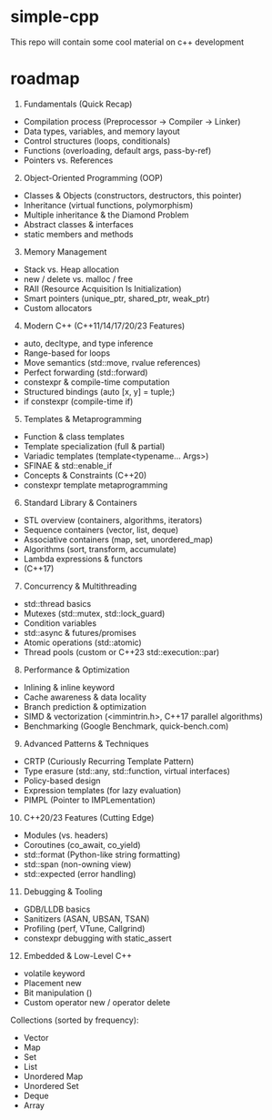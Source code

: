 # simple-cpp
This repo will contain some cool material on c++ development

# roadmap
1. Fundamentals (Quick Recap)
- Compilation process (Preprocessor → Compiler → Linker)
- Data types, variables, and memory layout
- Control structures (loops, conditionals)
- Functions (overloading, default args, pass-by-ref)
- Pointers vs. References

2. Object-Oriented Programming (OOP)
- Classes & Objects (constructors, destructors, this pointer)
- Inheritance (virtual functions, polymorphism)
- Multiple inheritance & the Diamond Problem
- Abstract classes & interfaces
- static members and methods

3. Memory Management
- Stack vs. Heap allocation
- new / delete vs. malloc / free
- RAII (Resource Acquisition Is Initialization)
- Smart pointers (unique_ptr, shared_ptr, weak_ptr)
- Custom allocators

4. Modern C++ (C++11/14/17/20/23 Features)
- auto, decltype, and type inference
- Range-based for loops
- Move semantics (std::move, rvalue references)
- Perfect forwarding (std::forward)
- constexpr & compile-time computation
- Structured bindings (auto [x, y] = tuple;)
- if constexpr (compile-time if)

5. Templates & Metaprogramming
- Function & class templates
- Template specialization (full & partial)
- Variadic templates (template<typename... Args>)
- SFINAE & std::enable_if
- Concepts & Constraints (C++20)
- constexpr template metaprogramming

6. Standard Library & Containers
- STL overview (containers, algorithms, iterators)
- Sequence containers (vector, list, deque)
- Associative containers (map, set, unordered_map)
- Algorithms (sort, transform, accumulate)
- Lambda expressions & functors
- <filesystem> (C++17)

7. Concurrency & Multithreading
- std::thread basics
- Mutexes (std::mutex, std::lock_guard)
- Condition variables
- std::async & futures/promises
- Atomic operations (std::atomic)
- Thread pools (custom or C++23 std::execution::par)

8. Performance & Optimization
- Inlining & inline keyword
- Cache awareness & data locality
- Branch prediction & optimization
- SIMD & vectorization (<immintrin.h>, C++17 parallel algorithms)
- Benchmarking (Google Benchmark, quick-bench.com)

9. Advanced Patterns & Techniques
- CRTP (Curiously Recurring Template Pattern)
- Type erasure (std::any, std::function, virtual interfaces)
- Policy-based design
- Expression templates (for lazy evaluation)
- PIMPL (Pointer to IMPLementation)

10. C++20/23 Features (Cutting Edge)
- Modules (vs. headers)
- Coroutines (co_await, co_yield)
- std::format (Python-like string formatting)
- std::span (non-owning view)
- std::expected (error handling)

11. Debugging & Tooling
- GDB/LLDB basics
- Sanitizers (ASAN, UBSAN, TSAN)
- Profiling (perf, VTune, Callgrind)
- constexpr debugging with static_assert

12. Embedded & Low-Level C++
- volatile keyword
- Placement new
- Bit manipulation (<bit>)
- Custom operator new / operator delete

Collections (sorted by frequency):
- Vector
- Map
- Set
- List
- Unordered Map
- Unordered Set
- Deque
- Array
